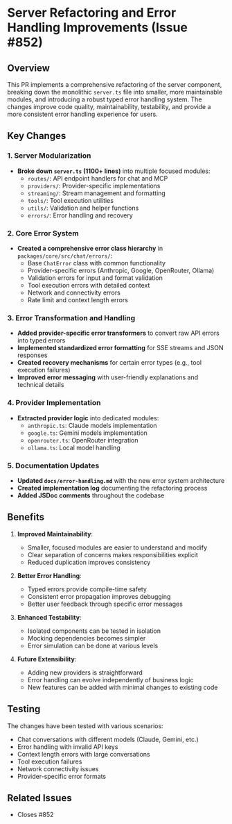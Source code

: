 # Server Refactoring and Error Handling Improvements (Issue #852)

## Overview

This PR implements a comprehensive refactoring of the server component, breaking down the monolithic `server.ts` file into smaller, more maintainable modules, and introducing a robust typed error handling system. The changes improve code quality, maintainability, testability, and provide a more consistent error handling experience for users.

## Key Changes

### 1. Server Modularization

- **Broke down `server.ts` (1100+ lines)** into multiple focused modules:
  - `routes/`: API endpoint handlers for chat and MCP
  - `providers/`: Provider-specific implementations
  - `streaming/`: Stream management and formatting
  - `tools/`: Tool execution utilities
  - `utils/`: Validation and helper functions
  - `errors/`: Error handling and recovery

### 2. Core Error System

- **Created a comprehensive error class hierarchy** in `packages/core/src/chat/errors/`:
  - Base `ChatError` class with common functionality
  - Provider-specific errors (Anthropic, Google, OpenRouter, Ollama)
  - Validation errors for input and format validation
  - Tool execution errors with detailed context
  - Network and connectivity errors
  - Rate limit and context length errors

### 3. Error Transformation and Handling

- **Added provider-specific error transformers** to convert raw API errors into typed errors
- **Implemented standardized error formatting** for SSE streams and JSON responses
- **Created recovery mechanisms** for certain error types (e.g., tool execution failures)
- **Improved error messaging** with user-friendly explanations and technical details

### 4. Provider Implementation

- **Extracted provider logic** into dedicated modules:
  - `anthropic.ts`: Claude models implementation
  - `google.ts`: Gemini models implementation
  - `openrouter.ts`: OpenRouter integration
  - `ollama.ts`: Local model handling

### 5. Documentation Updates

- **Updated `docs/error-handling.md`** with the new error system architecture
- **Created implementation log** documenting the refactoring process
- **Added JSDoc comments** throughout the codebase

## Benefits

1. **Improved Maintainability**:
   - Smaller, focused modules are easier to understand and modify
   - Clear separation of concerns makes responsibilities explicit
   - Reduced duplication improves consistency

2. **Better Error Handling**:
   - Typed errors provide compile-time safety
   - Consistent error propagation improves debugging
   - Better user feedback through specific error messages

3. **Enhanced Testability**:
   - Isolated components can be tested in isolation
   - Mocking dependencies becomes simpler
   - Error simulation can be done at various levels

4. **Future Extensibility**:
   - Adding new providers is straightforward
   - Error handling can evolve independently of business logic
   - New features can be added with minimal changes to existing code

## Testing

The changes have been tested with various scenarios:

- Chat conversations with different models (Claude, Gemini, etc.)
- Error handling with invalid API keys
- Context length errors with large conversations
- Tool execution failures
- Network connectivity issues
- Provider-specific error formats

## Related Issues

- Closes #852